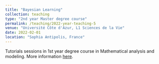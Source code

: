 ```yaml
---
title: "Bayesian Learning"
collection: teaching
type: "2nd year Master degree course"
permalink: /teaching/2022-year-teaching-5
venue: "Université Côte d'Azur, L1 Sciences de la Vie"
date: 2022-02-01
location: "Sophia Antipolis, France"
---
```


Tutorials sessions in 1st year degree course in Mathematical analysis and modeling. More information [here](https://math.unice.fr/~hoering/l1sv-s2-19.html).